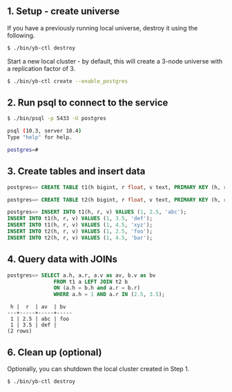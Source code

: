 ## 1. Setup - create universe

If you have a previously running local universe, destroy it using the following.

```sh
$ ./bin/yb-ctl destroy
```

Start a new local cluster - by default, this will create a 3-node universe with a replication factor of 3. 

```sh
$ ./bin/yb-ctl create --enable_postgres
```

## 2. Run psql to connect to the service

```sh
$ ./bin/psql -p 5433 -U postgres
```

```sh
psql (10.3, server 10.4)
Type "help" for help.

postgres=#
```

## 3. Create tables and insert data

```sql
postgres=> CREATE TABLE t1(h bigint, r float, v text, PRIMARY KEY (h, r));
```

```sql
postgres=> CREATE TABLE t2(h bigint, r float, v text, PRIMARY KEY (h, r));
```

```sql
postgres=> INSERT INTO t1(h, r, v) VALUES (1, 2.5, 'abc');
INSERT INTO t1(h, r, v) VALUES (1, 3.5, 'def');
INSERT INTO t1(h, r, v) VALUES (1, 4.5, 'xyz');
INSERT INTO t2(h, r, v) VALUES (1, 2.5, 'foo');
INSERT INTO t2(h, r, v) VALUES (1, 4.5, 'bar');
```

## 4. Query data with JOINs

```sql
postgres=> SELECT a.h, a.r, a.v as av, b.v as bv
               FROM t1 a LEFT JOIN t2 b
               ON (a.h = b.h and a.r = b.r)
               WHERE a.h = 1 AND a.r IN (2.5, 3.5);
```

```
 h |  r  | av  | bv  
---+-----+-----+-----
 1 | 2.5 | abc | foo
 1 | 3.5 | def | 
(2 rows)
```

## 6. Clean up (optional)

Optionally, you can shutdown the local cluster created in Step 1.

```sh
$ ./bin/yb-ctl destroy
```
